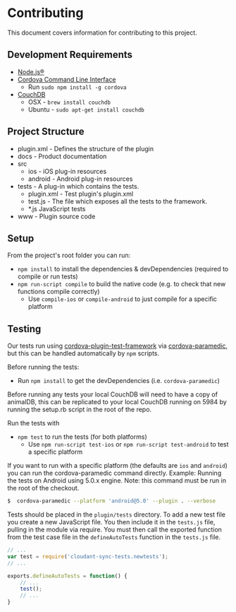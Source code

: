 # Contributing
This document covers information for contributing to this project.

## Development Requirements
- [Node.js&reg;](https://nodejs.org)
- [Cordova Command Line Interface](http://cordova.apache.org/docs/en/4.0.0/guide_cli_index.md.html#The%20Command-Line%20Interface)
  * Run `sudo npm install -g cordova`
- [CouchDB](http://couchdb.apache.org/)
  * OSX - `brew install couchdb`
  * Ubuntu - `sudo apt-get install couchdb`

## Project Structure
- plugin.xml - Defines the structure of the plugin
- docs - Product documentation
- src
  * ios - iOS plug-in resources
  * android - Android plug-in resources
- tests - A plug-in which contains the tests.
  * plugin.xml - Test plugin's plugin.xml
  * test.js - The file which exposes all the tests to the framework.
  * \*.js JavaScript tests
- www - Plugin source code

## Setup
From the project's root folder you can run:
- `npm install` to install the dependencies & devDependencies (required to compile
   or run tests)
- `npm run-script compile` to build the native code (e.g. to check that new
  functions compile correctly)
    - Use `compile-ios` or `compile-android` to just compile for a specific platform

## Testing
Our tests run using [cordova-plugin-test-framework](https://github.com/apache/cordova-plugin-test-framework) via [cordova-paramedic](https://github.com/apache/cordova-paramedic), but this can be handled automatically
by `npm` scripts.

Before running the tests:
- Run `npm install` to get the devDependencies (i.e. `cordova-paramedic`)

Before running any tests your local CouchDB will need to have a copy of animalDB, this can be replicated
to your local CouchDB running on 5984 by running the setup.rb script in the root of the repo.

Run the tests with
- `npm test` to run the tests (for both platforms)
    - Use `npm run-script test-ios` or `npm run-script test-android` to test
     a specific platform

If you want to run with a specific platform (the defaults are `ios` and `android`)
you can run the cordova-paramedic command directly. Example: Running the tests on
 Android using 5.0.x engine. Note: this command must be run in the root of the checkout.
```sh
$  cordova-paramedic --platform 'android@5.0' --plugin . --verbose
```

Tests should be placed in the `plugin/tests` directory.  To add a new test file
you create a new JavaScript file. You then include it in the `tests.js` file,
pulling in the module via require. You must then call the exported function from
the test case file in the `defineAutoTests` function in the `tests.js` file.

```js
// ...
var test = require('cloudant-sync-tests.newtests');
// ...

exports.defineAutoTests = function() {
    // ...
    test();
    // ...
}
```
